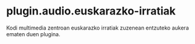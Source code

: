 # plugin.audio.euskarazko-irratiak
Kodi multimedia zentroan euskarazko irratiak zuzenean entzuteko aukera ematen duen plugina.
